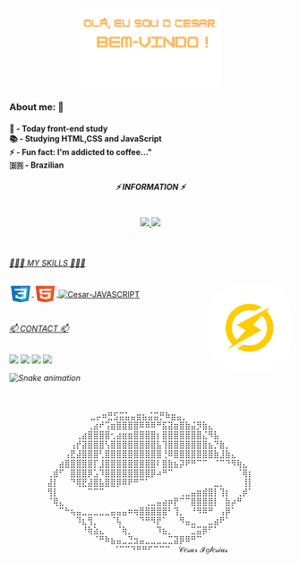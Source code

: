 <br>
 <p align="center"><a href="https://github.com/eucesar"><img width="50%" alt="⚡️ Olá, EU sou o Cesar Bem-Vindo ⚡️" src="home.png" /></a></p> 
 
<h3>About me: 💬 </h3>
 <h4>💼 - Today front-end study <br>
📚 - Studying HTML,CSS and JavaScript <br>
⚡ - Fun fact: I'm addicted to coffee..." <br>
🇧🇷 - Brazilian </h4> 

<h5 align="center">⚡️ INFORMATION ⚡️ </h5> <br>
<div align="center">
  <a href="https://github.com/eucesar">
  <img height="180em" src="https://github-readme-stats.vercel.app/api?username=eucesar&show_icons=true&theme=onedark&include_all_commits=true&count_private=true"/> 
  <img width="54%" src="https://github-readme-stats.vercel.app/api/top-langs/?username=eucesar&layout=compact&langs_count=7&theme=onedark"/>
</div>
<br>

<div><br>
<h6> 👨🏻‍💻 MY SKILLS 👨🏻‍💻 </h6>
  <img align="center" alt="Cesar-CSS" height="30" width="40" src="https://raw.githubusercontent.com/devicons/devicon/master/icons/css3/css3-original.svg">
  <img align="center" alt="Cesar-HTML" height="30" width="40" src="https://raw.githubusercontent.com/devicons/devicon/master/icons/html5/html5-original.svg">
 <img align="center" alt="Cesar-JAVASCRIPT" height="30" width="40" src="https://cdn.jsdelivr.net/gh/devicons/devicon/icons/javascript/javascript-plain.svg">
  <img align="right" alt="Cesar-pic" height="150" style="border-radius:50px;" src="lightning.png">
</div>
 <br>

<div hover:"backdrop">
<h6>📫 CONTACT 📫<h6>
<a href="https://www.linkedin.com/mwlite/in/cesar-iglesias-tecnologia"><img src="https://img.shields.io/badge/-LinkedIn-%230077B5?style=for-the-badge&logo=linkedin&logoColor=white" target="_blank"></a>
<a href = "mailto:cesaribneto.job@gmail.com"><img src="https://img.shields.io/badge/-Gmail-%23333?style=for-the-badge&logo=gmail&logoColor=white" target="_blank"></a>
<a href = "https://api.whatsapp.com/send/?phone=5511973812325"><img src="https://img.shields.io/badge/WhatsApp-25D366?style=for-the-badge&logo=whatsapp&logoColor=white"></a>
<a href="https://discord.gg/zaTUuwswz6" target="_blank"><img src="https://img.shields.io/badge/Discord-7289DA?style=for-the-badge&logo=discord&logoColor=white" target="_blank"></a> 

![Snake animation](https://github.com/eucesar/eucesar/blob/output/github-contribution-grid-snake.svg)

</div>
<div alt="assinatura" align="center">
 
 
⠀           ⠀⠀⠀⠀⠀⠀   ⠀⠀⠀⠀⠀⠀⠀⠀⠀⠀⠀⠀⠀⠀⠀⠀⠀⠀⠀
⠀⠀⠀⠀⠀⣀⡤⠶⣛⣫⣭⣥⣤⣶⣦⣬⣭⡛⠷⣶⣤⡀⠀⠀⠀⠀⠀⠀⠀⠀⠀
⠀⠀⠀⠀⠀⠀⠀⢀⣴⠞⢩⣶⣿⣿⣿⣿⠿⠿⠿⠛⣯⣽⣶⣿⣷⣬⡻⣷⣄⠀⠀⠀⠀⠀⠀⠀
⠀⠀⠀⠀⠀⢀⣴⣿⣿⣿⣿⢂⣴⣶⣶⣿⣿⣿⣿⡆⣿⣿⣿⣿⣿⣿⣿⣌⠻⣧⠀⠀⠀⠀⠀⠀
⠀⠀⠀⠀⢠⡞⣽⣿⣿⣿⢣⣿⣿⣿⣿⣿⣿⣿⣿⣧⢹⣿⣿⣿⣿⣿⣿⣿⣦⡙⣷⡀⠀⠀⠀⠀
⠀⠀⠀⢠⣟⣼⣿⣿⣿⢃⣿⣿⣿⣿⣿⣿⣿⣿⣿⣿⢘⠿⣿⣿⣿⣿⣿⣿⣿⣷⣸⣷⣄⠀⠀⠀
⠀⠀⣴⣿⣿⣿⣿⣿⡏⣸⣿⣿⣿⣿⣿⣿⣿⣿⣿⠇⣿⣷⣦⡽⠟⠛⠉⠉⠀⠈⠉⠙⠻⢷⣄⠀
⢀⣾⠋⠀⣿⣿⣿⡿⣡⠹⣿⣿⣿⣿⣿⣿⣿⣿⡿⠴⠛⠉⠀⠀⠀⠀⠀⠀⠀⠀⠀⠀⠀⠈⢿⡆
⣼⡇⠀⠀⠙⢿⣟⣼⣿⣧⣿⣿⡿⠿⠟⠛⠉⠁⠀⠀⠀⠀⠀⠀⠀⠀⠀⠀⠀⣀⡀⠀⠀⠀⢸⡇
⢻⡇⠀⠀⠀⠀⠀⠉⠉⠉⠀⠀⠀⠀⠀⠀⠀⠀⠀⠀⠀⠀⠀⢀⣀⣤⣶⣾⣿⡇⢹⡆⠀⢀⡾⠁
⠈⢿⣄⠀⠀⠀⠀⠀⠀⠀⠀⠀⠀⠀⠀⠀⠀⢀⣀⣤⣴⡶⡟⠉⠉⣿⣿⣿⣿⡇⠀⣷⡴⠛⠀⠀
⠀⠀⠉⠓⢦⣤⣀⣀⣀⣀⣀⣤⣤⣤⠶⢶⣿⣿⣿⣿⣿⠃⢹⡀⠀⠘⠻⠿⠛⠀⢠⡿⠁⠀⠀⠀
⠀⠀⠀⠀⠀⠹⣆⢻⡀⠀⠀⠈⢧⠀⠀⠀⠙⠛⠻⡟⠁⠀⠀⠻⣤⣀⠀⠀⣀⣴⠟⠁⠀⠀⠀⠀
⠀⠀⠀⠀⠀⠀⠘⢷⣵⣄⠀⠀⠈⢷⡀⠀⠀⠀⠀⠹⣦⡀⠀⠀⠀⣉⣭⡿⠋⠁⠀⠀⠀⠀⠀⠀
⠀⠀⠀⠀⠀⠀⠀⠀⠈⠛⠷⣦⣤⣀⣙⣲⣤⣀⣀⣀⣀⣉⣽⡿⠿⠛⠉⠀⠀⠀⠀⠀⠀⠀⠀⠀
⠀⠀⠀⠀⠀⠀⠀⠈⠉⠉⠙⠛⠛⠋⠉⠉⠉⠀      𝒞𝑒𝓈𝒶𝓇 ℐ𝑔𝓁𝑒𝓈𝒾𝒶𝓈   
 </div>

